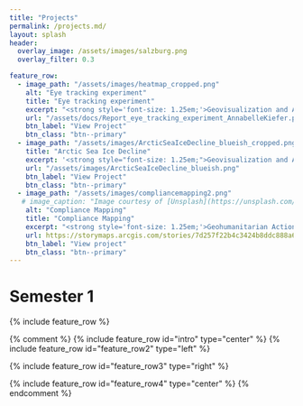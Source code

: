 ```yaml
---
title: "Projects"
permalink: /projects.md/
layout: splash
header:
  overlay_image: /assets/images/salzburg.png
  overlay_filter: 0.3

feature_row:
  - image_path: "/assets/images/heatmap_cropped.png"
    alt: "Eye tracking experiment"
    title: "Eye tracking experiment"
    excerpt: "<strong style='font-size: 1.25em;'>Geovisualization and Advanced Cartography</strong><br>This eye-tracking study was conducted with <strong>Real Eye</strong> to test the effectiveness and user-friendliness of the cartographical output. In this context, a map of Salzburg with urban green spaces was presented to five participants.<br><br>"
    url: "/assets/docs/Report_eye_tracking_experiment_AnnabelleKiefer.pdf" 
    btn_label: "View Project"
    btn_class: "btn--primary"
  - image_path: "/assets/images/ArcticSeaIceDecline_blueish_cropped.png"
    title: "Arctic Sea Ice Decline"
    excerpt: '<strong style="font-size: 1.25em;">Geovisualization and Advanced Cartography</strong><br>This map was created as part of an ESRI tutorial entitled <a href="https://learn.arcgis.com/en/paths/cartographic-creations-in-arcgis-pro/" target="_blank" rel="noopener noreferrer">Cartographic creations in ArcGIS Pro</a>. In this context, I designed this map showing the Arctic Sea Ice Decline with a focus on an efficient symbology, labeling and layout technique.<br><br>'
    url: "/assets/images/ArcticSeaIceDecline_blueish.png"
    btn_label: "View Project"
    btn_class: "btn--primary"
  - image_path: "/assets/images/compliancemapping2.png" 
   # image_caption: "Image courtesy of [Unsplash](https://unsplash.com/)"
    alt: "Compliance Mapping"
    title: "Compliance Mapping"
    excerpt: "<strong style='font-size: 1.25em;'>Geohumanitarian Action</strong><br><br>This StoryMap on Compliance Mapping deals with the importance of using Earth Observation and geospatial information tools to ensure efficient environmental compliance, especially in light of new regulations such as the <strong>European Deforestation Regulation (EUDR)</strong>."
    url: https://storymaps.arcgis.com/stories/7d257f22b4c3424b8ddc888a6cd4669b
    btn_label: "View project"
    btn_class: "btn--primary"
---
```


<h1>Semester 1</h1>

{% include feature_row %}

{% comment %}
{% include feature_row id="intro" type="center" %}
{% include feature_row id="feature_row2" type="left" %}

{% include feature_row id="feature_row3" type="right" %}

{% include feature_row id="feature_row4" type="center" %}
{% endcomment %}

